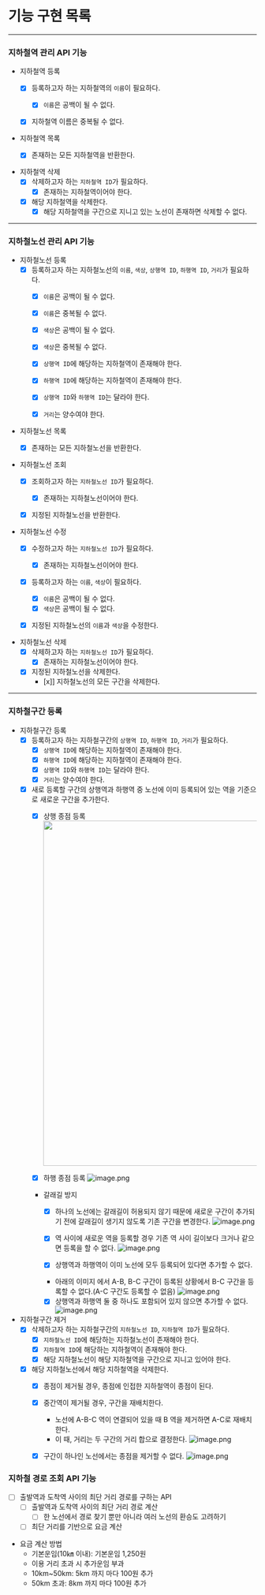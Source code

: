 # 기능 구현 목록

---

### 지하철역 관리 API 기능

- 지하철역 등록
  - [x] 등록하고자 하는 지하철역의 `이름`이 필요하다.
    - [x] `이름`은 공백이 될 수 없다. 
  - [x] 지하철역 이름은 중복될 수 없다.


- 지하철역 목록
  - [x] 존재하는 모든 지하철역을 반환한다.


- 지하철역 삭제
  - [x] 삭제하고자 하는 `지하철역 ID`가 필요하다.
    - [x] 존재하는 지하철역이어야 한다.
  - [x] 해당 지하철역을 삭제한다.
    - [x] 해당 지하철역을 구간으로 지니고 있는 노선이 존재하면 삭제할 수 없다.

---

### 지하철노선 관리 API 기능
- 지하철노선 등록
  - [x] 등록하고자 하는 지하철노선의 `이름`, `색상`, `상행역 ID`, `하행역 ID`, `거리`가 필요하다. 
    - [x] `이름`은 공백이 될 수 없다.
    - [x] `이름`은 중복될 수 없다.
    - [x] `색상`은 공백이 될 수 없다.
    - [x] `색상`은 중복될 수 없다.
    - [x] `상행역 ID`에 해당하는 지하철역이 존재해야 한다.
    - [x] `하행역 ID`에 해당하는 지하철역이 존재해야 한다.
    - [x] `상행역 ID`와 `하행역 ID`는 달라야 한다.
    - [x] `거리`는 양수여야 한다.


- 지하철노선 목록
  - [x] 존재하는 모든 지하철노선을 반환한다.


- 지하철노선 조회
  - [x] 조회하고자 하는 `지하철노선 ID`가 필요하다.
    - [x] 존재하는 지하철노선이어야 한다.
  - [x] 지정된 지하철노선을 반환한다.


- 지하철노선 수정
  - [x] 수정하고자 하는 `지하철노선 ID`가 필요하다.
    - [x] 존재하는 지하철노선이어야 한다.
  - [x] 등록하고자 하는 `이름`, `색상`이 필요하다.
    - [x] `이름`은 공백이 될 수 없다.
    - [x] `색상`은 공백이 될 수 없다.
  - [x] 지정된 지하철노선의 `이름`과 `색상`을 수정한다.


- 지하철노선 삭제
  - [x] 삭제하고자 하는 `지하철노선 ID`가 필요하다.
    - [x] 존재하는 지하철노선이어야 한다.
  - [x] 지정된 지하철노선을 삭제한다.
    -  [x]] 지하철노선의 모든 구간을 삭제한다.

---

### 지하철구간 등록
- 지하철구간 등록
  - [x] 등록하고자 하는 지하철구간의 `상행역 ID`, `하행역 ID`, `거리`가 필요하다.
    - [x] `상행역 ID`에 해당하는 지하철역이 존재해야 한다.
    - [x] `하행역 ID`에 해당하는 지하철역이 존재해야 한다.
    - [x] `상행역 ID`와 `하행역 ID`는 달라야 한다.
    - [x] `거리`는 양수여야 한다.
  - [x] 새로 등록할 구간의 상행역과 하행역 중 노선에 이미 등록되어 있는 역을 기준으로 새로운 구간을 추가한다.
    - [x] 상행 종점 등록
      <img src="https://nextstep-storage.s3.ap-northeast-2.amazonaws.com/2d4654cc24f949c1818773df2ae57890" style="width:700px;">

    - [x] 하행 종점 등록
      ![image.png](https://nextstep-storage.s3.ap-northeast-2.amazonaws.com/832a8b49635c40b58f16fae1726909f6)
  
    - 갈래길 방지
      - [x] 하나의 노선에는 갈래길이 허용되지 않기 때문에 새로운 구간이 추가되기 전에 갈래길이 생기지 않도록 기존 구간을 변경한다.
      ![image.png](https://nextstep-storage.s3.ap-northeast-2.amazonaws.com/be71b2febc0c4d179c6606f9fe1a473b)
      - [x] 역 사이에 새로운 역을 등록할 경우 기존 역 사이 길이보다 크거나 같으면 등록을 할 수 없다.
      ![image.png](https://techcourse-storage.s3.ap-northeast-2.amazonaws.com/dadbeaff524047c7a56ba2898b803995)

      - [x] 상행역과 하행역이 이미 노선에 모두 등록되어 있다면 추가할 수 없다.
      - 아래의 이미지 에서 A-B, B-C 구간이 등록된 상황에서 B-C 구간을 등록할 수 없다.(A-C 구간도 등록할 수 없음)
      ![image.png](https://techcourse-storage.s3.ap-northeast-2.amazonaws.com/7290f728d350426798ae6330ec4de730)
      - [x] 상행역과 하행역 둘 중 하나도 포함되어 있지 않으면 추가할 수 없다.
      ![image.png](https://techcourse-storage.s3.ap-northeast-2.amazonaws.com/60c4586d8efe487fb9bdbff262af5261)

- 지하철구간 제거
  - [x] 삭제하고자 하는 지하철구간의 `지하철노선 ID`, `지하철역 ID`가 필요하다.
    - [x] `지하철노선 ID`에 해당하는 지하철노선이 존재해야 한다.
    - [x] `지하철역 ID`에 해당하는 지하철역이 존재해야 한다.
    - [x] 해당 지하철노선이 해당 지하철역을 구간으로 지니고 있어야 한다.
  - [x] 해당 지하철노선에서 해당 지하철역을 삭제한다.
    - [x] 종점이 제거될 경우, 종점에 인접한 지하철역이 종점이 된다.
    - [x] 중간역이 제거될 경우, 구간을 재배치한다.
      - 노선에 A-B-C 역이 연결되어 있을 때 B 역을 제거하면 A-C로 재배치한다.
      - 이 때, 거리는 두 구간의 거리 합으로 결정한다.
      ![image.png](https://nextstep-storage.s3.ap-northeast-2.amazonaws.com/a8751b272c36421481c779e5a743a928)
    - [x] 구간이 하나인 노선에서는 종점을 제거할 수 없다.
      ![image.png](https://techcourse-storage.s3.ap-northeast-2.amazonaws.com/d1461b625bc44ad0b6f0cd6430ec281a)
    

### 지하철 경로 조회 API 기능
- [ ] 출발역과 도착역 사이의 최단 거리 경로를 구하는 API
  - [ ] 출발역과 도착역 사이의 최단 거리 경로 계산
    - [ ] 한 노선에서 경로 찾기 뿐만 아니라 여러 노선의 환승도 고려하기
  - [ ] 최단 거리를 기반으로 요금 계산

- 요금 계산 방법
  - 기본운임(10㎞ 이내): 기본운임 1,250원
  - 이용 거리 초과 시 추가운임 부과
  - 10km~50km: 5km 까지 마다 100원 추가
  - 50km 초과: 8km 까지 마다 100원 추가